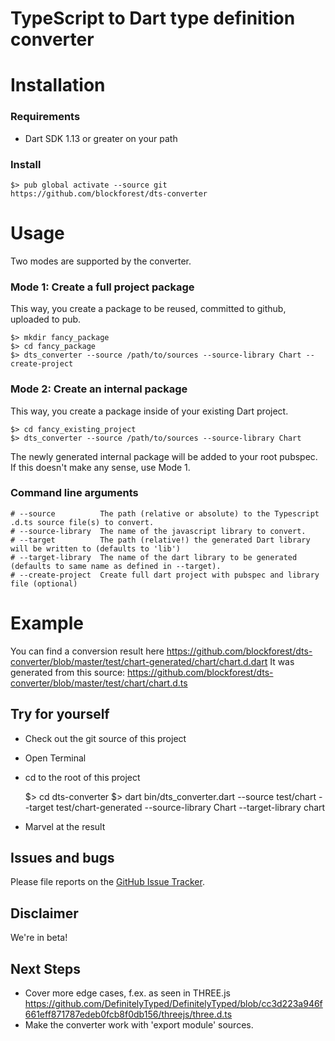 # TypeScript to Dart type definition converter

# Installation

### Requirements

* Dart SDK 1.13 or greater on your path

### Install

    $> pub global activate --source git https://github.com/blockforest/dts-converter

# Usage

Two modes are supported by the converter.

### Mode 1: Create a full project package

This way, you create a package to be reused, committed to github, uploaded to pub.

    $> mkdir fancy_package
    $> cd fancy_package
    $> dts_converter --source /path/to/sources --source-library Chart --create-project

### Mode 2: Create an internal package

This way, you create a package inside of your existing Dart project.

    $> cd fancy_existing_project
    $> dts_converter --source /path/to/sources --source-library Chart

The newly generated internal package will be added to your root pubspec.
If this doesn't make any sense, use Mode 1.

### Command line arguments

    # --source          The path (relative or absolute) to the Typescript .d.ts source file(s) to convert.
    # --source-library  The name of the javascript library to convert.
    # --target          The path (relative!) the generated Dart library will be written to (defaults to 'lib')
    # --target-library  The name of the dart library to be generated (defaults to same name as defined in --target).
    # --create-project  Create full dart project with pubspec and library file (optional)

# Example

You can find a conversion result here https://github.com/blockforest/dts-converter/blob/master/test/chart-generated/chart/chart.d.dart
It was generated from this source: https://github.com/blockforest/dts-converter/blob/master/test/chart/chart.d.ts

## Try for yourself

* Check out the git source of this project
* Open Terminal
* cd to the root of this project


    $> cd dts-converter
    $> dart bin/dts_converter.dart --source test/chart --target test/chart-generated --source-library Chart --target-library chart

* Marvel at the result

## Issues and bugs

Please file reports on the
[GitHub Issue Tracker](https://github.com/blockforest/dts-converter).

## Disclaimer

We're in beta!

## Next Steps

* Cover more edge cases, f.ex. as seen in THREE.js https://github.com/DefinitelyTyped/DefinitelyTyped/blob/cc3d223a946f661eff871787edeb0fcb8f0db156/threejs/three.d.ts
* Make the converter work with 'export module' sources.
